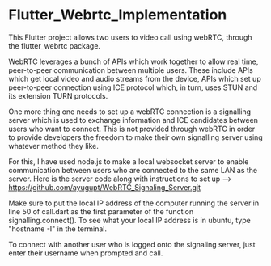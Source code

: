# Flutter_Webrtc_Implementation
This Flutter project allows two users to video call using webRTC, through the flutter_webrtc package.

WebRTC leverages a bunch of APIs which work together to allow real time, peer-to-peer communication between multiple users. These include APIs which get local video and audio streams from the device, APIs which set up peer-to-peer connection using ICE protocol which, in turn, uses STUN and its extension TURN protocols. 

One more thing one needs to set up a webRTC connection is a signalling server which is used to exchange information and ICE candidates between users who want to connect. This is not provided through webRTC in order to provide developers the freedom to make their own signalling server using whatever method they like.

For this, I have used node.js to make a local websocket server to enable communication between users who are connected to the same LAN as the server.
Here is the server code along with instructions to set up --> https://github.com/ayugupt/WebRTC_Signaling_Server.git

Make sure to put the local IP address of the computer running the server in line 50 of call.dart as the first parameter of the function signalling.connect(). To see what your local IP address is in ubuntu, type "hostname -I" in the terminal.

To connect with another user who is logged onto the signaling server, just enter their username when prompted and call.

